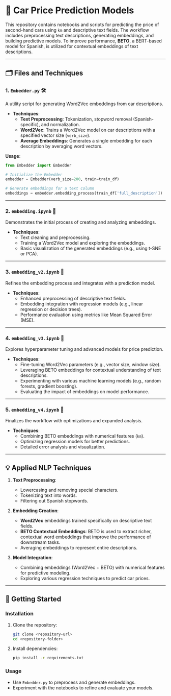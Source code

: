 # 🚗 Car Price Prediction Models

This repository contains notebooks and scripts for predicting the price of second-hand cars using `km` and descriptive text fields. The workflow includes preprocessing text descriptions, generating embeddings, and building predictive models. To improve performance, **BETO**, a BERT-based model for Spanish, is utilized for contextual embeddings of text descriptions.

---

## 🗂️ Files and Techniques

### 1. **`Embedder.py`** 🛠️
A utility script for generating Word2Vec embeddings from car descriptions.
- **Techniques**:
  - **Text Preprocessing**: Tokenization, stopword removal (Spanish-specific), and normalization.
  - **Word2Vec**: Trains a Word2Vec model on car descriptions with a specified vector size (`verb_size`).
  - **Average Embeddings**: Generates a single embedding for each description by averaging word vectors.

**Usage**:
```python
from Embedder import Embedder

# Initialize the Embedder
embedder = Embedder(verb_size=200, train=train_df)

# Generate embeddings for a text column
embeddings = embedder.embedding_process(train_df['full_description'])
```

---

### 2. **`embedding.ipynb`** 📒
Demonstrates the initial process of creating and analyzing embeddings.
- **Techniques**:
  - Text cleaning and preprocessing.
  - Training a Word2Vec model and exploring the embeddings.
  - Basic visualization of the generated embeddings (e.g., using t-SNE or PCA).

---

### 3. **`embedding_v2.ipynb`** 📒
Refines the embedding process and integrates with a prediction model.
- **Techniques**:
  - Enhanced preprocessing of descriptive text fields.
  - Embedding integration with regression models (e.g., linear regression or decision trees).
  - Performance evaluation using metrics like Mean Squared Error (MSE).

---

### 4. **`embedding_v3.ipynb`** 📒
Explores hyperparameter tuning and advanced models for price prediction.
- **Techniques**:
  - Fine-tuning Word2Vec parameters (e.g., vector size, window size).
  - Leveraging BETO embeddings for contextual understanding of text descriptions.
  - Experimenting with various machine learning models (e.g., random forests, gradient boosting).
  - Evaluating the impact of embeddings on model performance.

---

### 5. **`embedding_v4.ipynb`** 📒
Finalizes the workflow with optimizations and expanded analysis.
- **Techniques**:
  - Combining BETO embeddings with numerical features (`km`).
  - Optimizing regression models for better predictions.
  - Detailed error analysis and visualization.

---

## 💡 Applied NLP Techniques

1. **Text Preprocessing**:
   - Lowercasing and removing special characters.
   - Tokenizing text into words.
   - Filtering out Spanish stopwords.

2. **Embedding Creation**:
   - **Word2Vec** embeddings trained specifically on descriptive text fields.
   - **BETO Contextual Embeddings**: BETO is used to extract richer, contextual word embeddings that improve the performance of downstream tasks.
   - Averaging embeddings to represent entire descriptions.

3. **Model Integration**:
   - Combining embeddings (Word2Vec + BETO) with numerical features for predictive modeling.
   - Exploring various regression techniques to predict car prices.

---

## 🚀 Getting Started

### Installation
1. Clone the repository:
   ```bash
   git clone <repository-url>
   cd <repository-folder>
   ```

2. Install dependencies:
   ```bash
   pip install -r requirements.txt
   ```

### Usage
- Use `Embedder.py` to preprocess and generate embeddings.
- Experiment with the notebooks to refine and evaluate your models.